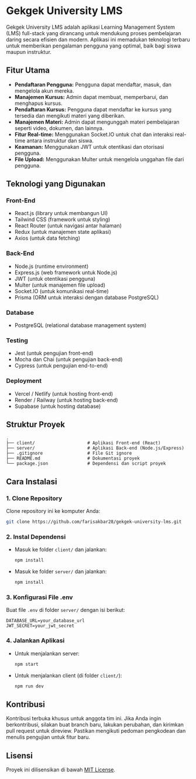 # Gekgek University LMS

Gekgek University LMS adalah aplikasi Learning Management System (LMS) full-stack yang dirancang untuk mendukung proses pembelajaran daring secara efisien dan modern. Aplikasi ini memadukan teknologi terbaru untuk memberikan pengalaman pengguna yang optimal, baik bagi siswa maupun instruktur.

## Fitur Utama

- **Pendaftaran Pengguna:** Pengguna dapat mendaftar, masuk, dan mengelola akun mereka.
- **Manajemen Kursus:** Admin dapat membuat, memperbarui, dan menghapus kursus.
- **Pendaftaran Kursus:** Pengguna dapat mendaftar ke kursus yang tersedia dan mengikuti materi yang diberikan.
- **Manajemen Materi:** Admin dapat mengunggah materi pembelajaran seperti video, dokumen, dan lainnya.
- **Fitur Real-time:** Menggunakan Socket.IO untuk chat dan interaksi real-time antara instruktur dan siswa.
- **Keamanan:** Menggunakan JWT untuk otentikasi dan otorisasi pengguna.
- **File Upload:** Menggunakan Multer untuk mengelola unggahan file dari pengguna.

## Teknologi yang Digunakan

### Front-End

- React.js (library untuk membangun UI)
- Tailwind CSS (framework untuk styling)
- React Router (untuk navigasi antar halaman)
- Redux (untuk manajemen state aplikasi)
- Axios (untuk data fetching)

### Back-End

- Node.js (runtime environment)
- Express.js (web framework untuk Node.js)
- JWT (untuk otentikasi pengguna)
- Multer (untuk manajemen file upload)
- Socket.IO (untuk komunikasi real-time)
- Prisma (ORM untuk interaksi dengan database PostgreSQL)

### Database

- PostgreSQL (relational database management system)

### Testing

- Jest (untuk pengujian front-end)
- Mocha dan Chai (untuk pengujian back-end)
- Cypress (untuk pengujian end-to-end)

### Deployment

- Vercel / Netlify (untuk hosting front-end)
- Render / Railway (untuk hosting back-end)
- Supabase (untuk hosting database)

## Struktur Proyek

```
.
├── client/                    # Aplikasi Front-end (React)
├── server/                    # Aplikasi Back-end (Node.js/Express)
├── .gitignore                 # File Git ignore
├── README.md                  # Dokumentasi proyek
└── package.json               # Dependensi dan script proyek
```

## Cara Instalasi

### 1. Clone Repository

Clone repository ini ke komputer Anda:

```bash
git clone https://github.com/farisakbar28/gekgek-university-lms.git
```

### 2. Instal Dependensi

- Masuk ke folder `client/` dan jalankan:
  ```bash
  npm install
  ```
- Masuk ke folder `server/` dan jalankan:
  ```bash
  npm install
  ```

### 3. Konfigurasi File .env

Buat file `.env` di folder `server/` dengan isi berikut:

```
DATABASE_URL=your_database_url
JWT_SECRET=your_jwt_secret
```

### 4. Jalankan Aplikasi

- Untuk menjalankan server:
  ```bash
  npm start
  ```
- Untuk menjalankan client (di folder `client/`):
  ```bash
  npm run dev
  ```

## Kontribusi

Kontribusi terbuka khusus untuk anggota tim ini. Jika Anda ingin berkontribusi, silakan buat branch baru, lakukan perubahan, dan kirimkan pull request untuk direview. Pastikan mengikuti pedoman pengkodean dan menulis pengujian untuk fitur baru.

## Lisensi

Proyek ini dilisensikan di bawah [MIT License](LICENSE).
